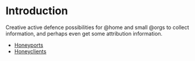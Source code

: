 # Introduction

Creative active defence possibilities for @home and small @orgs to collect information, and perhaps even get some attribution information.

* [Honeyports](honeyports.md)
* [Honeyclients](honeyclients.md)
